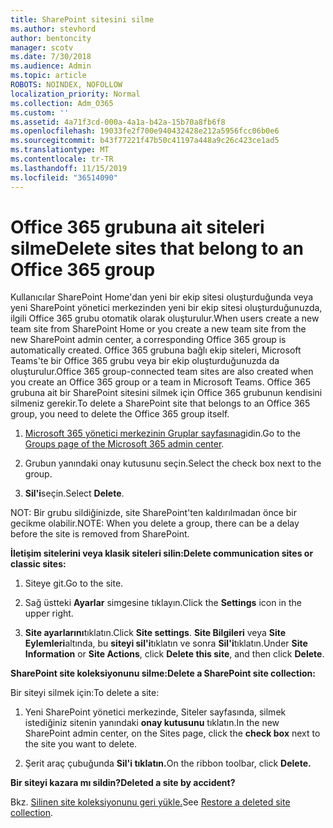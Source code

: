 ```yaml
---
title: SharePoint sitesini silme
ms.author: stevhord
author: bentoncity
manager: scotv
ms.date: 7/30/2018
ms.audience: Admin
ms.topic: article
ROBOTS: NOINDEX, NOFOLLOW
localization_priority: Normal
ms.collection: Adm_O365
ms.custom: ''
ms.assetid: 4a71f3cd-000a-4a1a-b42a-15b70a8fb6f8
ms.openlocfilehash: 19033fe2f700e940432428e212a5956fcc06b0e6
ms.sourcegitcommit: b43f77221f47b50c41197a448a9c26c423ce1ad5
ms.translationtype: MT
ms.contentlocale: tr-TR
ms.lasthandoff: 11/15/2019
ms.locfileid: "36514090"
---
```

# <a name="delete-sites-that-belong-to-an-office-365-group"></a><span data-ttu-id="0f004-102">Office 365 grubuna ait siteleri silme</span><span class="sxs-lookup"><span data-stu-id="0f004-102">Delete sites that belong to an Office 365 group</span></span>

<span data-ttu-id="0f004-103">Kullanıcılar SharePoint Home'dan yeni bir ekip sitesi oluşturduğunda veya yeni SharePoint yönetici merkezinden yeni bir ekip sitesi oluşturduğunuzda, ilgili Office 365 grubu otomatik olarak oluşturulur.</span><span class="sxs-lookup"><span data-stu-id="0f004-103">When users create a new team site from SharePoint Home or you create a new team site from the new SharePoint admin center, a corresponding Office 365 group is automatically created.</span></span> <span data-ttu-id="0f004-104">Office 365 grubuna bağlı ekip siteleri, Microsoft Teams'te bir Office 365 grubu veya bir ekip oluşturduğunuzda da oluşturulur.</span><span class="sxs-lookup"><span data-stu-id="0f004-104">Office 365 group-connected team sites are also created when you create an Office 365 group or a team in Microsoft Teams.</span></span> <span data-ttu-id="0f004-105">Office 365 grubuna ait bir SharePoint sitesini silmek için Office 365 grubunun kendisini silmeniz gerekir.</span><span class="sxs-lookup"><span data-stu-id="0f004-105">To delete a SharePoint site that belongs to an Office 365 group, you need to delete the Office 365 group itself.</span></span> 
  
1. <span data-ttu-id="0f004-106">[Microsoft 365 yönetici merkezinin Gruplar sayfasına](https://portal.office.com/adminportal/home#/groups)gidin.</span><span class="sxs-lookup"><span data-stu-id="0f004-106">Go to the [Groups page of the Microsoft 365 admin center](https://portal.office.com/adminportal/home#/groups).</span></span>
    
2. <span data-ttu-id="0f004-107">Grubun yanındaki onay kutusunu seçin.</span><span class="sxs-lookup"><span data-stu-id="0f004-107">Select the check box next to the group.</span></span>
    
3. <span data-ttu-id="0f004-108">**Sil'i**seçin.</span><span class="sxs-lookup"><span data-stu-id="0f004-108">Select **Delete**.</span></span>
    
<span data-ttu-id="0f004-109">NOT: Bir grubu sildiğinizde, site SharePoint'ten kaldırılmadan önce bir gecikme olabilir.</span><span class="sxs-lookup"><span data-stu-id="0f004-109">NOTE: When you delete a group, there can be a delay before the site is removed from SharePoint.</span></span>
  
<span data-ttu-id="0f004-110">**İletişim sitelerini veya klasik siteleri silin:**</span><span class="sxs-lookup"><span data-stu-id="0f004-110">**Delete communication sites or classic sites:**</span></span>

1. <span data-ttu-id="0f004-111">Siteye git.</span><span class="sxs-lookup"><span data-stu-id="0f004-111">Go to the site.</span></span>
  
2. <span data-ttu-id="0f004-112">Sağ üstteki **Ayarlar** simgesine tıklayın.</span><span class="sxs-lookup"><span data-stu-id="0f004-112">Click the **Settings** icon in the upper right.</span></span> 
  
3. <span data-ttu-id="0f004-113">**Site ayarlarını**tıklatın.</span><span class="sxs-lookup"><span data-stu-id="0f004-113">Click **Site settings**.</span></span> <span data-ttu-id="0f004-114">**Site Bilgileri** veya **Site Eylemleri**altında, bu **siteyi sil'i**tıklatın ve sonra **Sil'i**tıklatın.</span><span class="sxs-lookup"><span data-stu-id="0f004-114">Under **Site Information** or **Site Actions**, click **Delete this site**, and then click **Delete**.</span></span>
  
<span data-ttu-id="0f004-115">**SharePoint site koleksiyonunu silme:**</span><span class="sxs-lookup"><span data-stu-id="0f004-115">**Delete a SharePoint site collection:**</span></span>

<span data-ttu-id="0f004-116">Bir siteyi silmek için:</span><span class="sxs-lookup"><span data-stu-id="0f004-116">To delete a site:</span></span>
  
1. <span data-ttu-id="0f004-117">Yeni SharePoint yönetici merkezinde, Siteler sayfasında, silmek istediğiniz sitenin yanındaki **onay kutusunu** tıklatın.</span><span class="sxs-lookup"><span data-stu-id="0f004-117">In the new SharePoint admin center, on the Sites page, click the **check box** next to the site you want to delete.</span></span> 
    
2. <span data-ttu-id="0f004-118">Şerit araç çubuğunda **Sil'i tıklatın.**</span><span class="sxs-lookup"><span data-stu-id="0f004-118">On the ribbon toolbar, click **Delete.**</span></span>
    
<span data-ttu-id="0f004-119">**Bir siteyi kazara mı sildin?**</span><span class="sxs-lookup"><span data-stu-id="0f004-119">**Deleted a site by accident?**</span></span>

<span data-ttu-id="0f004-120">Bkz. [Silinen site koleksiyonunu geri yükle.](https://go.microsoft.com/fwlink/?linkid=867660)</span><span class="sxs-lookup"><span data-stu-id="0f004-120">See [Restore a deleted site collection](https://go.microsoft.com/fwlink/?linkid=867660).</span></span>
  

